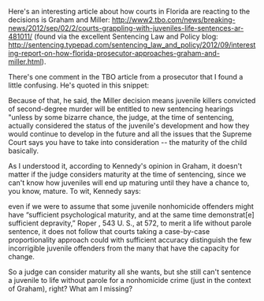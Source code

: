 Here's an interesting article about how courts in Florida are reacting to the decisions is Graham and Miller: http://www2.tbo.com/news/breaking-news/2012/sep/02/2/courts-grappling-with-juveniles-life-sentences-ar-481011/ (found via the excellent Sentencing Law and Policy blog: http://sentencing.typepad.com/sentencing_law_and_policy/2012/09/interesting-report-on-how-florida-prosecutor-approaches-graham-and-miller.html).

There's one comment in the TBO article from a prosecutor that I found a little confusing. He's quoted in this snippet:

Because of that, he said, the Miller decision means juvenile killers convicted of second-degree murder will be entitled to new sentencing hearings "unless by some bizarre chance, the judge, at the time of sentencing, actually considered the status of the juvenile's development and how they would continue to develop in the future and all the issues that the Supreme Court says you have to take into consideration -- the maturity of the child basically.

As I understood it, according to Kennedy's opinion in Graham, it doesn't matter if the judge considers maturity at the time of sentencing, since we can't know how juveniles will end up maturing until they have a chance to, you know, mature. To wit, Kennedy says:

even if we were to assume that some juvenile nonhomicide offenders might have “sufficient psychological maturity, and at the same time demonstrat[e] sufficient depravity,” Roper , 543 U. S., at 572, to merit a life without parole sentence, it does not follow that courts taking a case-by-case proportionality approach could with sufficient accuracy distinguish the few incorrigible juvenile offenders from the many that have the capacity for change.

So a judge can consider maturity all she wants, but she still can't sentence a juvenile to life without parole for a nonhomicide crime (just in the context of Graham), right? What am I missing?